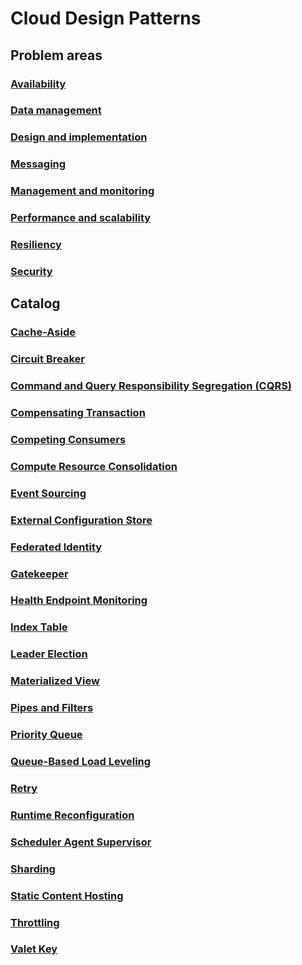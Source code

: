 # Cloud Design Patterns

## Problem areas
### [Availability](./category/availability.md)
### [Data management](./category/data-management.md)
### [Design and implementation](./category/design-implementation.md)
### [Messaging](./category/messaging.md)
### [Management and monitoring](./category/management-monitoring.md)
### [Performance and scalability](./category/performance-scalability.md)
### [Resiliency](./category/resiliency.md)
### [Security](./category/security.md)

## Catalog
### [Cache-Aside](./cache-aside.md)
### [Circuit Breaker](./circuit-breaker.md)
### [Command and Query Responsibility Segregation (CQRS)](./command-and-query-responsibility-segregation-cqrs.md)
### [Compensating Transaction](./compensating-transaction.md)
### [Competing Consumers](./competing-consumers.md)
### [Compute Resource Consolidation](./compute-resource-consolidation.md)
### [Event Sourcing](./event-sourcing.md)
### [External Configuration Store](./external-configuration-store.md)
### [Federated Identity](./federated-identity.md)
### [Gatekeeper](./gatekeeper.md)
### [Health Endpoint Monitoring](./health-endpoint-monitoring.md)
### [Index Table](./index-table.md)
### [Leader Election](./leader-election.md)
### [Materialized View](./materialized-view.md)
### [Pipes and Filters](./pipes-and-filters.md)
### [Priority Queue](./priority-queue.md)
### [Queue-Based Load Leveling](./queue-based-load-leveling.md)
### [Retry](./retry.md)
### [Runtime Reconfiguration](./runtime-reconfiguration.md)
### [Scheduler Agent Supervisor](./scheduler-agent-supervisor.md)
### [Sharding](./sharding.md)
### [Static Content Hosting](./static-content-hosting.md)
### [Throttling](./throttling.md)
### [Valet Key](./valet-key.md)